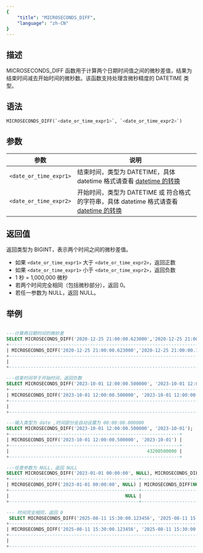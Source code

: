 ```yaml
---
{
    "title": "MICROSECONDS_DIFF",
    "language": "zh-CN"
}
---
```


## 描述

MICROSECONDS_DIFF 函数用于计算两个日期时间值之间的微秒差值，结果为结束时间减去开始时间的微秒数。该函数支持处理含微秒精度的 DATETIME 类型。

## 语法

```sql
MICROSECONDS_DIFF(`<date_or_time_expr1>`, `<date_or_time_expr2>`)
```

## 参数

| 参数 | 说明 |
| ---- | ---- |
| `<date_or_time_expr1>` | 结束时间，类型为 DATETIME，具体 datetime 格式请查看 [datetime 的转换](../../../../../current/sql-manual/basic-element/sql-data-types/conversion/datetime-conversion) |
| `<date_or_time_expr2>` | 开始时间，类型为 DATETIME 或 符合格式的字符串，具体 datetime 格式请查看 [datetime 的转换](../../../../../current/sql-manual/basic-element/sql-data-types/conversion/datetime-conversion) |

## 返回值

返回类型为 BIGINT，表示两个时间之间的微秒差值。
- 如果 `<date_or_time_expr1>` 大于 `<date_or_time_expr2>`，返回正数
- 如果 `<date_or_time_expr1>` 小于 `<date_or_time_expr2>`，返回负数
- 1 秒 = 1,000,000 微秒
- 若两个时间完全相同（包括微秒部分），返回 0。
- 若任一参数为 NULL，返回 NULL。


## 举例

```sql

---计算两日期时间的微妙差
SELECT MICROSECONDS_DIFF('2020-12-25 21:00:00.623000','2020-12-25 21:00:00.123000');
+------------------------------------------------------------------------------+
| MICROSECONDS_DIFF('2020-12-25 21:00:00.623000','2020-12-25 21:00:00.123000') |
+------------------------------------------------------------------------------+
|                                                                       500000 |
+------------------------------------------------------------------------------+

---结束时间早于开始时间，返回负数
SELECT MICROSECONDS_DIFF('2023-10-01 12:00:00.500000', '2023-10-01 12:00:00.800000');
+-------------------------------------------------------------------------------+
| MICROSECONDS_DIFF('2023-10-01 12:00:00.500000', '2023-10-01 12:00:00.800000') |
+-------------------------------------------------------------------------------+
|                                                                       -300000 |
+-------------------------------------------------------------------------------+

---输入类型为 date ,时间部分会自动设置为 00:00:00.000000
SELECT MICROSECONDS_DIFF('2023-10-01 12:00:00.500000', '2023-10-01');
+---------------------------------------------------------------+
| MICROSECONDS_DIFF('2023-10-01 12:00:00.500000', '2023-10-01') |
+---------------------------------------------------------------+
|                                                   43200500000 |
+---------------------------------------------------------------+

---任意参数为 NULL，返回 NULL
SELECT MICROSECONDS_DIFF('2023-01-01 00:00:00', NULL), MICROSECONDS_DIFF(NULL, '2023-01-01 00:00:00');
+------------------------------------------------+------------------------------------------------+
| MICROSECONDS_DIFF('2023-01-01 00:00:00', NULL) | MICROSECONDS_DIFF(NULL, '2023-01-01 00:00:00') |
+------------------------------------------------+------------------------------------------------+
|                                           NULL |                                           NULL |
+------------------------------------------------+------------------------------------------------+

--- 时间完全相同，返回 0
 SELECT MICROSECONDS_DIFF('2025-08-11 15:30:00.123456', '2025-08-11 15:30:00.123456');
+-------------------------------------------------------------------------------+
| MICROSECONDS_DIFF('2025-08-11 15:30:00.123456', '2025-08-11 15:30:00.123456') |
+-------------------------------------------------------------------------------+
|                                                                             0 |
+-------------------------------------------------------------------------------+
```

